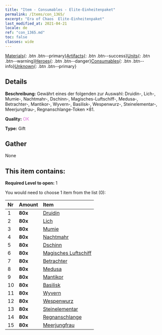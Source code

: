 ```yaml
---
title: "Item - Consumables - Elite-Einheitenpaket"
permalink: /Items/con_1365/
excerpt: "Era of Chaos  Elite-Einheitenpaket"
last_modified_at: 2021-04-21
locale: de
ref: "con_1365.md"
toc: false
classes: wide
---
```

 [Materials](/de/Items/){: .btn .btn--primary}[Artifacts](/de/Items/Artifacts/){: .btn .btn--success}[Units](/de/Items/Units/){: .btn .btn--warning}[Heroes](/de/Items/Heroes/){: .btn .btn--danger}[Consumables](/de/Items/Consumables/){: .btn .btn--info}[Unknown](/de/Items/Unknown/){: .btn .btn--primary}

## Details
 **Beschreibung:** Gewährt eines der folgenden zur Auswahl: Druidin-, Lich-, Mumie-, Nachtmahr-, Dschinn-, Magisches-Luftschiff-, Medusa-, Betrachter-, Mantikor-, Wyvern-, Basilisk-, Wespenwurz-, Steinelementar-, Meerjungfrau-, Regnanschlange-Token ×81.

 **Quality:** <span style="color: #DA70D6">OK</span>

 **Type:** Gift

## Gather

  None

## This item contains:

 **Required Level to open:** 1

 You would need to choose 1 item from the list (0):

  | Nr | Amount |     Item    |
  |:---|:-------|:------------|
  | 1 |  **80x** | [Druidin](/de/Items/unt_206/) |  | 
  | 2 |  **80x** | [Lich](/de/Items/unt_212/) |  | 
  | 3 |  **80x** | [Mumie](/de/Items/unt_215/) |  | 
  | 4 |  **80x** | [Nachtmahr](/de/Items/unt_233/) |  | 
  | 5 |  **80x** | [Dschinn](/de/Items/unt_239/) |  | 
  | 6 |  **80x** | [Magisches Luftschiff](/de/Items/unt_242/) |  | 
  | 7 |  **80x** | [Betrachter](/de/Items/unt_246/) |  | 
  | 8 |  **80x** | [Medusa](/de/Items/unt_247/) |  | 
  | 9 |  **80x** | [Mantikor](/de/Items/unt_249/) |  | 
  | 10 |  **80x** | [Basilisk](/de/Items/unt_256/) |  | 
  | 11 |  **80x** | [Wyvern](/de/Items/unt_258/) |  | 
  | 12 |  **80x** | [Wespenwurz](/de/Items/unt_260/) |  | 
  | 13 |  **80x** | [Steinelementar](/de/Items/unt_266/) |  | 
  | 14 |  **80x** | [Regnanschlange](/de/Items/unt_276/) |  | 
  | 15 |  **80x** | [Meerjungfrau](/de/Items/unt_277/) |  | 
